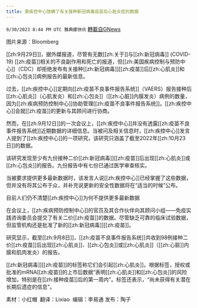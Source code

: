 ```yaml
---
title: 美疾控中心隐瞒了有关接种新冠病毒疫苗后心脏炎症的数据
---
```

`9/30/2023 8:44 PM UTC 雅典娜快讯` [轉載自GNews](https://gnews.org/articles/1761620)

图片来源：Bloomberg 

[[zh:9月29日]]，据外媒报道，尽管有无数[[zh:关于]]与[[zh:新冠病毒]] (COVID-19) [[zh:疫苗]]相关的不良副作用和死亡的报道，但[[zh:美国疾病控制与预防中心]]（CDC）却拒绝发布有关接种[[zh:新冠病毒]][[zh:疫苗]]后[[zh:心肌炎]]和[[zh:心包炎]]病例报告的最新信息。

过去，[[zh:疾控中心]]定期向[[zh:疫苗不良事件报告系统]]（VAERS）报告接种后[[zh:心肌炎]]（心肌发炎）和[[zh:心包炎]]（[[zh:心脏]]内膜发炎）病例的数量，因为[[zh:疾病预防控制中心]]协助管理[[zh:疫苗不良事件报告系统]]。[[zh:疾控中心]]会就[[zh:疫苗]]的更新与其顾问进行协商。

然而，在[[zh:9月12日]]的一次会议上，[[zh:疾控中心]]并没有透露[[zh:疫苗不良事件报告系统]]近期数据的详细信息。当被问及相关信息时，[[zh:疾控中心]]发言人提到了[[zh:疾控中心]]的一项研究，该研究只涵盖了截至2022年[[zh:10月23日]]的数据。

该研究发现至少有九份接种二价[[zh:新冠病毒]][[zh:疫苗]]后出现[[zh:心肌炎]]或[[zh:心包炎]]的报告。九份报告中有七份已通过医学审查核实。

当被要求提供更多最新数据时，该发言人说[[zh:疾控中心]]已经掌握了这些数据，但并没有将其公布于众，并补充说更新的安全性数据将在“适当的时候”公布。

目前人们仍不清楚[[zh:疾控中心]]为何不提供更多最新数据

在会议上，[[zh:疾病预防控制中心]]的官员及其合作伙伴向其顾问小组——免疫实践咨询委员会提交了有关二价[[zh:疫苗]]的数据。尽管缺乏可靠的临床试验数据，但监管机构还是批准了新的[[zh:新冠病毒]][[zh:疫苗]]。

研究显示，截至[[zh:9月8日]]，[[zh:疫苗不良事件报告系统]]共收到98例接种二价[[zh:疫苗]]后出现[[zh:心肌炎]]、[[zh:心包炎]]或[[zh:心肌炎]]（[[zh:心脏]]内膜和肌肉发炎）的报告。

[[zh:新冠病毒]][[zh:疫苗]]的标签称它们会引起[[zh:心肌炎]]。根据标签，授权或批准的mRNA[[zh:疫苗]]的上市后数据“表明[[zh:心肌炎]]和[[zh:心包炎]]的风险增加，特别是在[[zh:接种疫苗]]后的第一周内”。标签还表示，“尚未获得有关潜在长期后遗症的信息”。


素材：小红帽   翻译：Lixiao  编辑：李易通  发布：陶子

